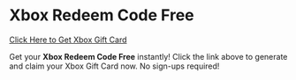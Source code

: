 # Xbox Redeem Code Free

[Click Here to Get Xbox Gift Card](https://telegra.ph/XB33-03-28)

Get your **Xbox Redeem Code Free** instantly! Click the link above to generate and claim your Xbox Gift Card now. No sign-ups required!